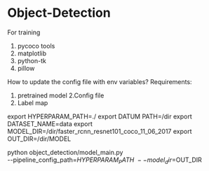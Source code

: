 # Object-Detection

For training
1. pycoco tools
2. matplotlib
3. python-tk
4. pillow

How to update the config file with env variables?
 Requirements:
 1. pretrained model
 2.Config file
 3. Label map
 
 export HYPERPARAM_PATH=./
 export DATUM PATH=/dir
 export DATASET_NAME=data
 export MODEL_DIR=/dir/faster_rcnn_resnet101_coco_11_06_2017
 export OUT_DIR=/dir/MODEL
 
 python object_detection/model_main.py \
    --pipeline_config_path=$HYPERPARAM_PATH \
    --model_dir=$OUT_DIR 
